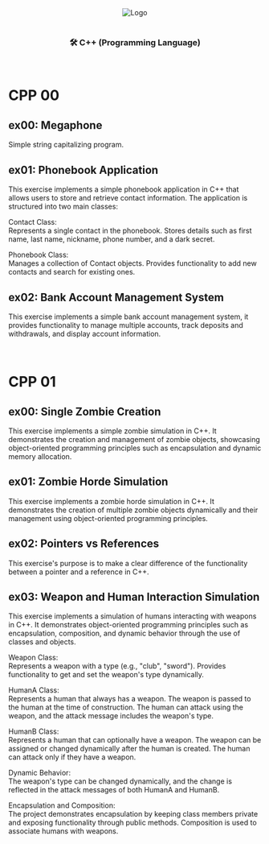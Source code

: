 <div align="center">
  <img src="https://www.dieter-schwarz-stiftung.de/files/Projects/Project%20logos/Logo_42HN-min.jpg" alt="Logo"/>
</div>

<br>
<div align="center">

### 🛠 C++ (Programming Language)

</div>

<br>

# CPP 00

## ex00: Megaphone

Simple string capitalizing program.

## ex01: Phonebook Application

This exercise implements a simple phonebook application in C++ that allows users to store and retrieve contact information. The application is structured into two main classes:

Contact Class:<br>
	Represents a single contact in the phonebook.
	Stores details such as first name, last name, nickname, phone number, and a dark secret.

Phonebook Class:<br>
	Manages a collection of Contact objects.
	Provides functionality to add new contacts and search for existing ones.

## ex02: Bank Account Management System

This exercise implements a simple bank account management system, it provides functionality to manage multiple accounts, track deposits and withdrawals, and display account information.

<br>

# CPP 01

## ex00: Single Zombie Creation

This exercise implements a simple zombie simulation in C++. It demonstrates the creation and management of zombie objects, showcasing object-oriented programming principles such as encapsulation and dynamic memory allocation.

## ex01: Zombie Horde Simulation

This exercise implements a zombie horde simulation in C++. It demonstrates the creation of multiple zombie objects dynamically and their management using object-oriented programming principles.

## ex02: Pointers vs References

This exercise's purpose is to make a clear difference of the functionality between a pointer and a reference in C++.

## ex03: Weapon and Human Interaction Simulation

This exercise implements a simulation of humans interacting with weapons in C++. It demonstrates object-oriented programming principles such as encapsulation, composition, and dynamic behavior through the use of classes and objects.

Weapon Class:<br>
Represents a weapon with a type (e.g., "club", "sword").
Provides functionality to get and set the weapon's type dynamically.

HumanA Class:<br>
Represents a human that always has a weapon.
The weapon is passed to the human at the time of construction.
The human can attack using the weapon, and the attack message includes the weapon's type.

HumanB Class:<br>
Represents a human that can optionally have a weapon.
The weapon can be assigned or changed dynamically after the human is created. The human can attack only if they have a weapon.

Dynamic Behavior:<br>
The weapon's type can be changed dynamically, and the change is reflected in the attack messages of both HumanA and HumanB.

Encapsulation and Composition:<br>
The project demonstrates encapsulation by keeping class members private and exposing functionality through public methods.
Composition is used to associate humans with weapons.